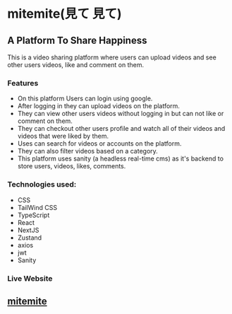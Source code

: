 # mitemite(見て 見て)
## A Platform To Share Happiness

This is a video sharing platform where users can upload videos and see other users videos, like and comment on them.

### Features
* On this platform Users can login using google.
* After logging in they can upload videos on the platform.
* They can view other users videos without logging in but can not like or comment on them.
* They can checkout other users profile and watch all of their videos and videos that were liked by them.
* Uses can search for videos or accounts on the platform.
* They can also filter videos based on a category.
* This platform uses sanity (a headless real-time cms) as it's backend to store users, videos, likes, comments.

### Technologies used:
 * CSS
 * TailWind CSS
 * TypeScript
 * React
 * NextJS
 * Zustand
 * axios
 * jwt
 * Sanity

### Live Website
## [mitemite](https://mitemite.vercel.app/)
